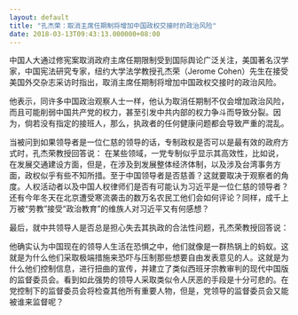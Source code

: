 ```yaml
---
layout: default
title: "孔杰荣：取消主席任期制将增加中国政权交接时的政治风险"
date: 2018-03-13T09:43:13.000000+08:00
---
```


中国人大通过修宪案取消政府主席任期限制受到国际舆论广泛关注，美国著名汉学家，中国宪法研究专家，纽约大学法学教授孔杰荣（Jerome Cohen）先生在接受美国外交杂志采访时指出，取消主席任期制将增加中国政权交接时的政治风险。

他表示，同许多中国政治观察人士一样，他认为取消任期制不仅会增加政治风险，而且可能削弱中国共产党的权力，甚至引发中共内部的权力争斗而导致分裂。因为，倘若没有指定的接班人，那么，执政者的任何健康问题都会导致严重的混乱。

当被问到如果领导者是一位仁慈的领导的话，专制政权是否可以是最有效的政府方式时，孔杰荣教授回答说： 在某些领域，一党专制似乎显示其高效性，比如说，在发展交通建设方面，但是，在涉及到发展整体经济体制，以及涉及台湾事务方面，政权似乎有些不知所措。至于中国领导者是否慈善？这就要取决于观察者的角度。人权活动者以及中国人权律师们是否有可能认为习近平是一位仁慈的领导者？还有今年冬天在北京遭受寒流袭击的数万名农民工他们会如何评论？同样，成千上万被“劳教”接受“政治教育”的维族人对习近平又有何感想？

最后，就中共领导人是否总是担心失去其执政的合法性问题，孔杰荣教授回答说：

他确实认为中国现在的领导人生活在恐惧之中，他们就像是一群热锅上的蚂蚁。这就是为什么他们采取极端措施来恐吓与压制那些想要自由发表意见的人。这就是为什么他们控制信息，进行扭曲的宣传，并建立了类似西班牙宗教审判的现代中国版的监督委员会。看到如此强势的领导人采取类似令人厌恶的手段是十分可悲的。在党控制下的监督委员会将检查其他所有重要人物，但是，党领导的监督委员会又能被谁来监督呢？

